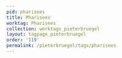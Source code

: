 ```yaml
---
pid: pharisees
title: Pharisees
worktag: Pharisees
collection: worktags_pieterbruegel
layout: tagpage_pieterbruegel
order: '119'
permalink: /pieterbruegel/tags/pharisees
---
```

